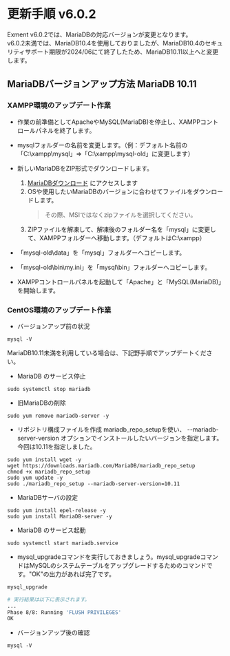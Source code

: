 # 更新手順 v6.0.2
Exment v6.0.2では、MariaDBの対応バージョンが変更となります。  
v6.0.2未満では、MariaDB10.4を使用しておりましたが、MariaDB10.4のセキュリティサポート期限が2024/06にて終了したため、MariaDB10.11以上へと変更します。  

## MariaDBバージョンアップ方法 MariaDB 10.11
### XAMPP環境のアップデート作業
- 作業の前準備としてApacheやMySQL(MariaDB)を停止し、XAMPPコントロールパネルを終了します。  
- mysqlフォルダーの名前を変更します。（例：デフォルト名前の「C:\xampp\mysql」⇒「C:\xampp\mysql-old」に変更します）
- 新しいMariaDBをZIP形式でダウンロードします。 

   1. [MariaDBダウンロード](https://mariadb.org/download/?t=mariadb&p=mariadb&r=10.11.7&os=windows&cpu=x86_64&pkg=zip) にアクセスします
   2. OSや使用したいMariaDBのバージョンに合わせてファイルをダウンロードします。  
      > その際、MSIではなくzipファイルを選択してください。
   3. ZIPファイルを解凍して、解凍後のフォルダー名を「mysql」に変更して、XAMPPフォルダーへ移動します。（デフォルトはC:\xampp）
- 「mysql-old\data」を「mysql」フォルダーへコピーします。
- 「mysql-old\bin\my.ini」を「mysql\bin」フォルダーへコピーします。
- XAMPPコントロールパネルを起動して「Apache」と「MySQL(MariaDB)」を開始します。

### CentOS環境のアップデート作業
- バージョンアップ前の状況
~~~
mysql -V
~~~
MariaDB10.11未満を利用している場合は、下記野手順でアップデートください。
- MariaDB のサービス停止
~~~
sudo systemctl stop mariadb
~~~
- 旧MariaDBの削除
~~~
sudo yum remove mariadb-server -y
~~~
- リポジトリ構成ファイルを作成
mariadb_repo_setupを使い、 --mariadb-server-version オプションでインストールしたいバージョンを指定します。今回は10.11を指定しました。
~~~
sudo yum install wget -y
wget https://downloads.mariadb.com/MariaDB/mariadb_repo_setup
chmod +x mariadb_repo_setup
sudo yum update -y
sudo ./mariadb_repo_setup --mariadb-server-version=10.11
~~~
- MariaDBサーバの設定
~~~
sudo yum install epel-release -y
sudo yum install MariaDB-server -y
~~~
- MariaDB のサービス起動
~~~
sudo systemctl start mariadb.service
~~~
- mysql_upgradeコマンドを実行しておきましょう。mysql_upgradeコマンドはMySQLのシステムテーブルをアップグレードするためのコマンドです。"OK"の出力があれば完了です。

~~~ bash
mysql_upgrade

# 実行結果は以下に表示されます。  
...
Phase 8/8: Running 'FLUSH PRIVILEGES'
OK
~~~

- バージョンアップ後の確認
~~~
mysql -V
~~~
